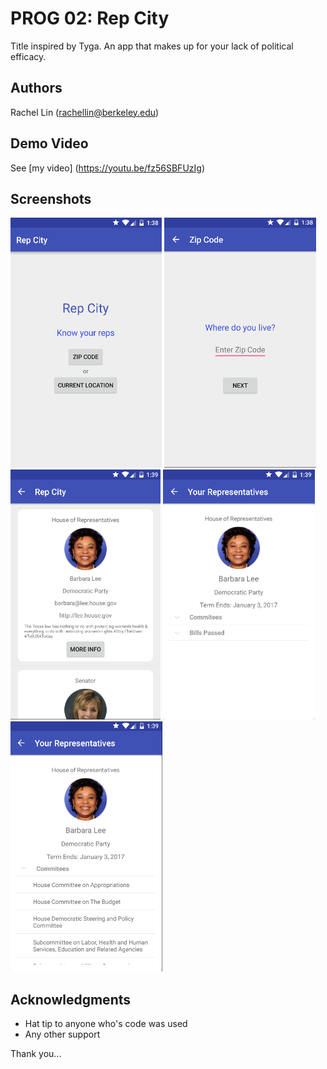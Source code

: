 # PROG 02: Rep City

Title inspired by Tyga. An app that makes up for your lack of political efficacy.

## Authors

Rachel Lin ([rachellin@berkeley.edu](mailto:rachellin@berkeley.edu))

## Demo Video

See [my video] (https://youtu.be/fz56SBFUzIg)

## Screenshots

<img src="screenshots/screen1.png" height="400" alt="Screenshot"/>
<img src="screenshots/screen2.png" height="400" alt="Screenshot"/>
<img src="screenshots/screen3.png" height="400" alt="Screenshot"/>
<img src="screenshots/screen4.png" height="400" alt="Screenshot"/>
<img src="screenshots/screen5.png" height="400" alt="Screenshot"/>


## Acknowledgments

* Hat tip to anyone who's code was used
* Any other support

Thank you...
